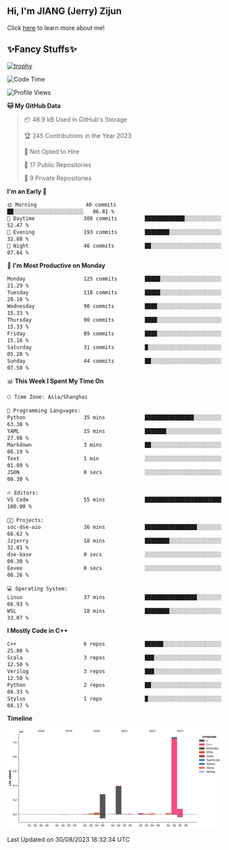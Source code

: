 ## Hi, I'm JIANG (Jerry) Zijun

Click [here](https://jzjerry.github.io/about/) to learn more about me!

## ✨Fancy Stuffs✨
[![trophy](https://github-profile-trophy.vercel.app/?username=jzjerry&theme=onedark)](https://github.com/ryo-ma/github-profile-trophy)
<!--START_SECTION:waka-->
![Code Time](http://img.shields.io/badge/Code%20Time-55%20mins-blue)

![Profile Views](http://img.shields.io/badge/Profile%20Views-54-blue)

**🐱 My GitHub Data** 

> 📦 46.9 kB Used in GitHub's Storage 
 > 
> 🏆 245 Contributions in the Year 2023
 > 
> 🚫 Not Opted to Hire
 > 
> 📜 17 Public Repositories 
 > 
> 🔑 9 Private Repositories 
 > 
**I'm an Early 🐤** 

```text
🌞 Morning                40 commits          ██░░░░░░░░░░░░░░░░░░░░░░░   06.81 % 
🌆 Daytime                308 commits         █████████████░░░░░░░░░░░░   52.47 % 
🌃 Evening                193 commits         ████████░░░░░░░░░░░░░░░░░   32.88 % 
🌙 Night                  46 commits          ██░░░░░░░░░░░░░░░░░░░░░░░   07.84 % 
```
📅 **I'm Most Productive on Monday** 

```text
Monday                   125 commits         █████░░░░░░░░░░░░░░░░░░░░   21.29 % 
Tuesday                  118 commits         █████░░░░░░░░░░░░░░░░░░░░   20.10 % 
Wednesday                90 commits          ████░░░░░░░░░░░░░░░░░░░░░   15.33 % 
Thursday                 90 commits          ████░░░░░░░░░░░░░░░░░░░░░   15.33 % 
Friday                   89 commits          ████░░░░░░░░░░░░░░░░░░░░░   15.16 % 
Saturday                 31 commits          █░░░░░░░░░░░░░░░░░░░░░░░░   05.28 % 
Sunday                   44 commits          ██░░░░░░░░░░░░░░░░░░░░░░░   07.50 % 
```


📊 **This Week I Spent My Time On** 

```text
🕑︎ Time Zone: Asia/Shanghai

💬 Programming Languages: 
Python                   35 mins             ████████████████░░░░░░░░░   63.38 % 
YAML                     15 mins             ███████░░░░░░░░░░░░░░░░░░   27.98 % 
Markdown                 3 mins              ██░░░░░░░░░░░░░░░░░░░░░░░   06.19 % 
Text                     1 min               ░░░░░░░░░░░░░░░░░░░░░░░░░   01.89 % 
JSON                     0 secs              ░░░░░░░░░░░░░░░░░░░░░░░░░   00.30 % 

🔥 Editors: 
VS Code                  55 mins             █████████████████████████   100.00 % 

🐱‍💻 Projects: 
soc-dse-aio              36 mins             █████████████████░░░░░░░░   66.62 % 
Jzjerry                  18 mins             ████████░░░░░░░░░░░░░░░░░   32.81 % 
dse-base                 0 secs              ░░░░░░░░░░░░░░░░░░░░░░░░░   00.30 % 
Eevee                    0 secs              ░░░░░░░░░░░░░░░░░░░░░░░░░   00.26 % 

💻 Operating System: 
Linux                    37 mins             █████████████████░░░░░░░░   66.93 % 
WSL                      18 mins             ████████░░░░░░░░░░░░░░░░░   33.07 % 
```

**I Mostly Code in C++** 

```text
C++                      6 repos             ██████░░░░░░░░░░░░░░░░░░░   25.00 % 
Scala                    3 repos             ███░░░░░░░░░░░░░░░░░░░░░░   12.50 % 
Verilog                  3 repos             ███░░░░░░░░░░░░░░░░░░░░░░   12.50 % 
Python                   2 repos             ██░░░░░░░░░░░░░░░░░░░░░░░   08.33 % 
Stylus                   1 repo              █░░░░░░░░░░░░░░░░░░░░░░░░   04.17 % 
```



**Timeline**

![Lines of Code chart](https://raw.githubusercontent.com/Jzjerry/Jzjerry/main/assets/bar_graph.png)


 Last Updated on 30/08/2023 18:32:34 UTC
<!--END_SECTION:waka-->
